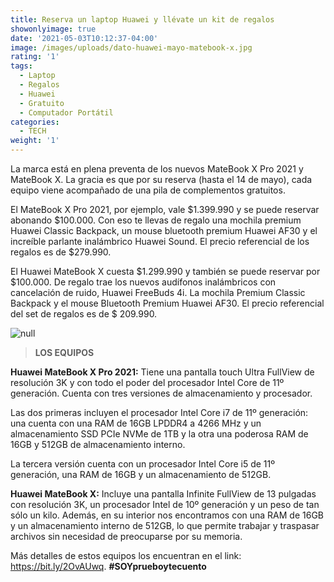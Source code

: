 ```yaml
---
title: Reserva un laptop Huawei y llévate un kit de regalos
showonlyimage: true
date: '2021-05-03T10:12:37-04:00'
image: /images/uploads/dato-huawei-mayo-matebook-x.jpg
rating: '1'
tags:
  - Laptop
  - Regalos
  - Huawei
  - Gratuito
  - Computador Portátil
categories:
  - TECH
weight: '1'
---
```

La marca está en plena preventa de los nuevos MateBook X Pro 2021 y MateBook X. La gracia es que por su reserva (hasta el 14 de mayo), cada equipo viene acompañado de una pila de complementos gratuitos.

<!--more-->

El MateBook X Pro 2021, por ejemplo, vale $1.399.990 y se puede reservar abonando $100.000. Con eso te llevas de regalo una mochila premium Huawei Classic Backpack, un mouse bluetooth premium Huawei AF30 y el increíble parlante inalámbrico Huawei Sound. El precio referencial de los regalos es de $279.990.

El Huawei MateBook X cuesta $1.299.990 y también se puede reservar por $100.000. De regalo trae los nuevos audífonos inalámbricos con cancelación de ruido, Huawei FreeBuds 4i. La mochila Premium Classic Backpack y el mouse Bluetooth Premium Huawei AF30. El precio referencial del set de regalos es de $ 209.990.

![null](/images/uploads/dato-huawei-mayo-matebook-x.jpg)

> **LOS EQUIPOS**

**Huawei MateBook X Pro 2021:** Tiene una pantalla touch Ultra FullView de resolución 3K y con todo el poder del procesador Intel Core de 11º generación. Cuenta con tres versiones de almacenamiento y procesador. 

Las dos primeras incluyen el procesador Intel Core i7 de 11º generación: una cuenta con una RAM de 16GB LPDDR4 a 4266 MHz y un almacenamiento SSD PCIe NVMe de 1TB y la otra una poderosa RAM de 16GB y 512GB de almacenamiento interno. 

La tercera versión cuenta con un procesador Intel Core i5 de 11º generación, una RAM de 16GB y un almacenamiento de 512GB.

**Huawei MateBook X:** Incluye una pantalla Infinite FullView de 13 pulgadas con resolución 3K, un procesador Intel de 10º generación y un peso de tan sólo un kilo. Además, en su interior nos encontramos con una RAM de 16GB y un almacenamiento interno de 512GB, lo que permite trabajar y traspasar archivos sin necesidad de preocuparse por su memoria.

Más detalles de estos equipos los encuentran en el link: https://bit.ly/2OvAUwq. **\#SOYprueboytecuento**
